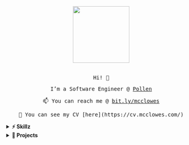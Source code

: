 <div align="center">
  <img src="https://media.giphy.com/media/MeJgB3yMMwIaHmKD4z/giphy.gif" width="150px">
  <br><br>

  <samp>
    <p>Hi! 👋</p>
    <p>I’m a Software Engineer @ <a href="https://pollen.co">Pollen</a></p>
    <p>📫 You can reach me @ <a href="https://bit.ly/mcclowes">bit.ly/mcclowes</a></p>
    <p>📃 You can see my CV [here](https://cv.mcclowes.com/)</p>
  </samp>
</div>

<details>
  <summary><b>⚡️ Skillz</b></summary>
  <p>Product Manager with diverse software engineering and design background, and experience as a founder of a client-facing business. Have been delivering websites and apps for 10+ years. Duke of York Young Entrepreneur Award winner 2017.</p>
</details>

<details>
  <summary><b>🔧 Projects</b></summary>  
  <p>I tend to always have <i>something</i> on the go, but here are a few things I'm working on right now</p>
  <ul>
    <li>🏁 My [React Sample Project](https://github.com/mcclowes/mcclowes-react-sample-project)</li>
    <li>📃 Generate a CV from Markdown using [cv-maker](https://github.com/mcclowes/cv-maker)</li>
    <li>🕴 Finally working on a [personal website](https://github.com/mcclowes/mcclowes.com)</li>
    <li>🌱 I’m currently learning [TypeScript](https://www.typescriptlang.org/docs/)</li>
    <li>🏓 For fun, I'm dabbling in Unity</li>
  </ul>
</details>
